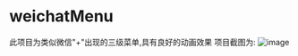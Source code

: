 # weichatMenu
此项目为类似微信"+"出现的三级菜单,具有良好的动画效果
项目截图为:
![image](weichatMenu/PopMeauDemo/PopMeauDemo/menugif.gif)

